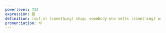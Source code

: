 ```yaml
---
powerlevel: 732
expression: 屋
definition: (suf,n) (something) shop; somebody who sells (something) or works as (something); somebody with a (certain) personality trait; house; roof
pronunciation: や
---
```

